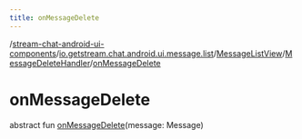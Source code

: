 ```yaml
---
title: onMessageDelete
---
```

/[stream-chat-android-ui-components](../../../index.md)/[io.getstream.chat.android.ui.message.list](../../index.md)/[MessageListView](../index.md)/[MessageDeleteHandler](index.md)/[onMessageDelete](onMessageDelete.md)  
  
  
  
# onMessageDelete  
abstract fun [onMessageDelete](onMessageDelete.md)(message: Message)
